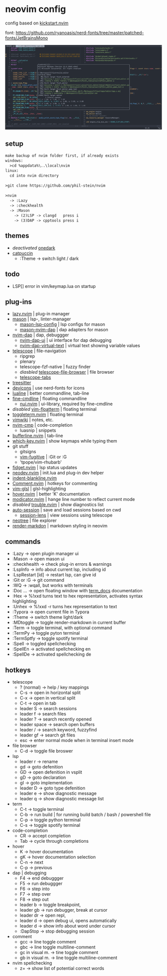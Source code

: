 # neovim config

config based on [kickstart.nvim](https://github.com/nvim-lua/kickstart.nvim) <br>

font: https://github.com/ryanoasis/nerd-fonts/tree/master/patched-fonts/JetBrainsMono <br>

<img src="https://github.com/phil-stein/nvim/blob/main/screenshot_01.PNG" alt="screenshot" width="800"> <br>

## setup
```
make backup of nvim folder first, if already exists
windows: 
  >cd %appdata%\..\local\nvim
linux:
  cd into nvim directory
  
>git clone https://github.com/phil-stein/nvim 

>nvim
  -> :Lazy
  -> :checkhealth
  -> :Mason
    -> (2)LSP -> clangd   press i
    -> (3)DAP -> cpptools press i
```

## themes
- _deactivated_ [onedark](https://github.com/navarasu/onedark.nvim)
- [catpuccin](https://github.com/catppuccin/nvim)
  - :Theme -> switch light / dark 

## todo
- LSP[<lsp-name>] error in vim/keymap.lua on startup

## plug-ins
- [lazy.nvim](https://github.com/folke/lazy.nvim) | plug-in manager
- [mason](https://github.com/williamboman/mason.nvim) | lsp-, linter-manager
	- [mason-lsp-config](https://github.com/williamboman/mason-lspconfig.nvim) | lsp configs for mason
  - [mason-nvim-dap](https://github.com/jay-babu/mason-nvim-dap.nvim) | dap adapters for mason
- [nvim-dap](https://github.com/mfussenegger/nvim-dap) | dap, debuggger
  - [nvim-dap-ui](https://github.com/rcarriga/nvim-dap-ui) | ui interface for dap debugging
  - [nvim-dap-virtual-text](https://github.com/theHamsta/nvim-dap-virtual-text) | virtual text showing variable values
- [telescope](https://github.com/nvim-telescope/telescope.nvim) | file-navigation
	- ripgrep
	- plenary
	- telescope-fzf-native | fuzzy finder
	- _diasbled_ [telescope-file-browser](https://github.com/nvim-telescope/telescope-file-browser.nvim) | file browser
  - [telescope-tabs](https://github.com/LukasPietzschmann/telescope-tabs)
- [treesitter](https://github.com/nvim-treesitter/nvim-treesitter) 
- [devicons](https://github.com/ryanoasis/vim-devicons) | use nerd-fonts for icons
- [lualine](https://github.com/nvim-lualine/lualine.nvim) | better commandline, tab-line
- [fine-cmdline](https://github.com/VonHeikemen/fine-cmdline.nvim) | floating commandline
	- [nui.nvim](https://github.com/MunifTanjim/nui.nvim/tree/main) | ui-library, required by fine-cmdline
- _disabled_ [vim-floatterm](https://github.com/voldikss/vim-floaterm) | floating terminal
- [toggleterm.nvim](https://github.com/akinsho/toggleterm.nvim) | floating terminal
- [vimwiki](https://github.com/vimwiki/vimwiki) | notes, etc.
- [nvim-cmp](https://github.com/hrsh7th/nvim-cmp) | code-completion
	- luasnip | snippets
- [bufferline.nvim](https://github.com/akinsho/bufferline.nvim) | tab-line
- [which-key.nvim](https://github.com/folke/which-key.nvim) | show keymaps while typing them
- git stuff
  - gitsigns
  - [vim-fugitive](https://github.com/tpope/vim-fugitive) | :Git or :G
  - 'tpope/vim-rhubarb'
- [fidget.nvim](https://github.com/j-hui/fidget.nvim) | lsp status updates
- [neodev.nvim](https://github.com/folke/neodev.nvim) | init.lua and plug-in dev helper
- [indent-blankline.nvim](https://github.com/lukas-reineke/indent-blankline.nvim)
- [Comment.nvim](https://github.com/numToStr/Comment.nvim) | hotkeys for commenting
- [vim-glsl](https://github.com/tikhomirov/vim-glsl) | glsl-highlighting
- [hover.nvim](https://github.com/lewis6991/hover.nvim) | better 'K' documentation
- [modicator.nvim](https://github.com/mawkler/modicator.nvim) | hange line number to reflect current mode
- _disabled_ [trouble.nvim](https://github.com/folke/trouble.nvim) | show diagnostics list
- [auto-session](https://github.com/rmagatti/auto-session) | save and load sessions based on cwd
  - [session-lens](https://github.com/rmagatti/session-lens) | view sessions using telescope
- [neotree](https://github.com/nvim-neo-tree/neo-tree.nvim) | file explorer
- [render-markdon](https://github.com/MeanderingProgrammer/render-markdown.nvim/) | markdown styling in neovim

## commands
- :Lazy             -> open plugin manager ui
- :Mason            -> open mason ui
- :checkhealth      -> check plug-in errors & warnings
- :LspInfo          -> info about current lsp, including id
- :LspRestart [id]  -> restart lsp, can give id
- :Git or :G        -> git command
- :WQ               -> :wqall, but works with terminals
- :Doc ...          -> open floating window with [term_docs]() documentation
- :Hex              -> %!xxd turns text to hex representation, activates syntax highlighting
- :Unhex            -> %!xxd -r turns hex representation to text
- :Typora           -> open current file in Typora
- :Theme            -> switch theme light/dark
- :MDtoggle         -> toggle render-markdown in current buffer
- :Term <opt-cmd>   -> toggle terminal, with optional command
- :TermPy           -> toggle pyton terminal
- :TermSptfy        -> toggle spotify terminal
- :Spell            -> toggled spellchecking
- :SpellEn          -> activated spellchecking en
- :SpellDe          -> activated spellchecking de


## hotkeys
- telescope
	- ? (normal)			-> help / key mappings
	- C-s  						-> open in horizontal split
	- C-x  						-> open in vertical split
	- C-t  						-> open in tab
	- leader S				-> search sessions 
	- leader f				-> search files
	- leader ?        -> search recently opened
	- leader space    -> search open buffers
	- leader /				-> search keyword, fuzzyfind
	- leader gf			  -> search git files
  - esc             -> enter normal mode when in terminal insert mode
- file browser
  - C-d						  -> toggle file broswer
- lsp
	- leader r 	  		-> rename
	- gd							-> goto defenition
	- GD              -> open defenition in vsplit
	- gD							-> goto declaration
	- gI							-> goto implementation
	- leader D				-> goto type defenition
  - leader e        -> show diagnostic message
  - leader q        -> show diagnostic message list
- term 
	- C-t	            -> toggle terminal
	- C-b						  -> run build   | for running build batch / bash / powershell file
	- C-p	            -> toggle python terminal
	- C-s	            -> toggle spotify terminal
- code-completion
	- CR						  -> accept completion
	- Tab		  			  -> cycle through completions
- hover
	- K								-> hover documentation
	- gK							-> hover documentation selection
	- C-n						  -> next
	- C-p						  -> previous
- dap | debugging
  - F4             -> end debuggger
  - F5             -> run debuggger
  - F6             -> step into
  - F7             -> step over
  - F8             -> step out
  - leader b       -> toggle breakpoint,
  - leader gb      -> run debugger, break at cursor
  - leader dr      -> open repl,
  - leader d       -> open debug ui, opens automatically
  - leader d       -> show info about word under cursor
  - :DapStop       -> stop debugging session
- comment
  - gcc             -> line toggle comment
  - gbc             -> line toggle multiline-comment
  - gc in visual m. -> tine toggle comment
  - gb in visual m. -> line toggle multiline-comment
- nvim spellchecking
  - z=              -> show list of potential correct words

